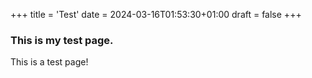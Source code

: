 +++
title = 'Test'
date = 2024-03-16T01:53:30+01:00
draft = false
+++

### This is my test page.
This is a test page!
